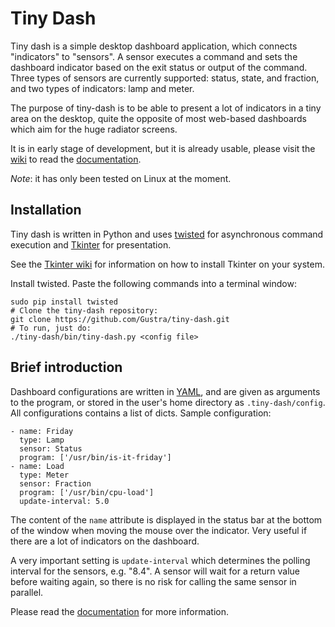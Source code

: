 # Tiny Dash

Tiny dash is a simple desktop dashboard application, which connects
"indicators" to "sensors". A sensor executes a command and sets the
dashboard indicator based on the exit status or output of the command.
Three types of sensors are currently supported: status, state, and
fraction, and two types of indicators: lamp and meter.

The purpose of tiny-dash is to be able to present a lot of indicators in
a tiny area on the desktop, quite the opposite of most web-based
dashboards which aim for the huge radiator screens.

It is in early stage of development, but it is already usable, please
visit the [wiki](https://github.com/Gustra/tiny-dash/wiki) to read the
[documentation](https://github.com/Gustra/tiny-dash/wiki/User-guide).

_Note_: it has only been tested on Linux at the moment.

## Installation

Tiny dash is written in Python and uses [twisted][twi] for
asynchronous command execution and [Tkinter][tki] for presentation.

See the
[Tkinter wiki](https://tkinter.unpythonic.net/wiki/How_to_install_Tkinter)
for information on how to install Tkinter on your system.

Install twisted. Paste the following commands into a terminal window:

```
sudo pip install twisted
# Clone the tiny-dash repository:
git clone https://github.com/Gustra/tiny-dash.git
# To run, just do:
./tiny-dash/bin/tiny-dash.py <config file>
```

## Brief introduction

Dashboard configurations are written in [YAML][yml], and are given as
arguments to the program, or stored in the user's home directory as
`.tiny-dash/config`. All configurations contains a list of dicts. Sample
configuration:

```
- name: Friday
  type: Lamp
  sensor: Status
  program: ['/usr/bin/is-it-friday']
- name: Load
  type: Meter
  sensor: Fraction
  program: ['/usr/bin/cpu-load']
  update-interval: 5.0
```

The content of the `name` attribute is displayed in the status bar at
the bottom of the window when moving the mouse over the indicator. Very
useful if there are a lot of indicators on the dashboard.

A very important setting is `update-interval` which determines the
polling interval for the sensors, e.g. "8.4". A sensor will wait for a
return value before waiting again, so there is no risk for calling the
same sensor in parallel.

Please read the
[documentation](https://github.com/Gustra/tiny-dash/wiki/User-guide) for
more information.


[tki]: https://wiki.python.org/moin/TkInter
[twi]: https://twistedmatrix.com/trac/
[yml]: http://yaml.org/
